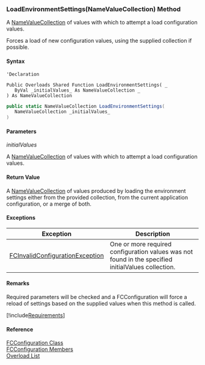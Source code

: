 ﻿### LoadEnvironmentSettings(NameValueCollection) Method

A [NameValueCollection](ms-help://MS.NETFrameworkSDKv1.1/cpref/html/frlrfSystemCollectionsSpecializedNameValueCollectionMembersTopic.htm) of values with which to attempt a load configuration values.

Forces a load of new configuration values, using the supplied collection if possible.

#### Syntax

```vbnet
'Declaration

Public Overloads Shared Function LoadEnvironmentSettings( _
   ByVal _initialValues_ As NameValueCollection _
) As NameValueCollection
```

```csharp
public static NameValueCollection LoadEnvironmentSettings( 
   NameValueCollection _initialValues_
)
```

#### Parameters

_initialValues_

A [NameValueCollection](ms-help://MS.NETFrameworkSDKv1.1/cpref/html/frlrfSystemCollectionsSpecializedNameValueCollectionMembersTopic.htm) of values with which to attempt a load configuration values.

#### Return Value

A [NameValueCollection](ms-help://MS.NETFrameworkSDKv1.1/cpref/html/frlrfSystemCollectionsSpecializedNameValueCollectionMembersTopic.htm) of values produced by loading the environment settings either from the provided collection, from the current application configuration, or a merge of both.

#### Exceptions

| Exception | Description |
| --- | --- |
| [FCInvalidConfigurationException](FChoice.Common~FChoice.Common.FCInvalidConfigurationException.md) | One or more required configuration values was not found in the specified initialValues collection. |

#### Remarks

Required parameters will be checked and a FCConfiguration will force a reload of settings based on the supplied values when this method is called.

[!include[Requirements](../partials/requirements.md)]

#### Reference

[FCConfiguration Class](FChoice.Common~FChoice.Common.FCConfiguration.md)  
[FCConfiguration Members](FChoice.Common~FChoice.Common.FCConfiguration_members.md)  
[Overload List](FChoice.Common~FChoice.Common.FCConfiguration~LoadEnvironmentSettings.md)